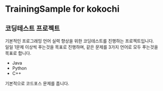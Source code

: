 TrainingSample for kokochi
=====================
## 코딩테스트 프로젝트

기본적인 프로그래밍 언어 실력 향상을 위한 코딩테스트를 진행하는 프로젝트입니다.    
일일 1문제 이상씩 푸는것을 목표로 진행하며, 같은 문제를 3가지 언어로 모두 푸는것을 목표로 합니다.   
* Java
* Python
* C++

기본적으로 코드포스 문제를 풉니다.